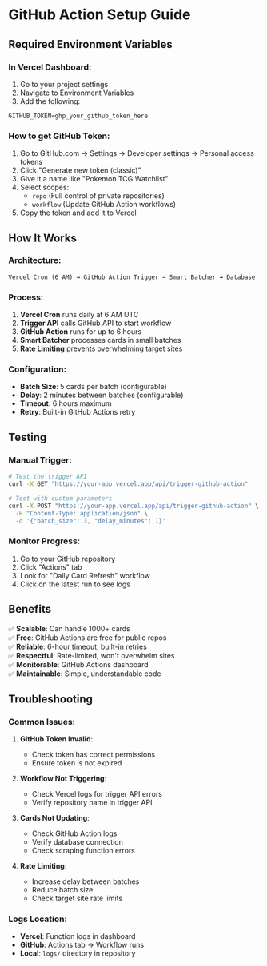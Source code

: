 # GitHub Action Setup Guide

## Required Environment Variables

### In Vercel Dashboard:
1. Go to your project settings
2. Navigate to Environment Variables
3. Add the following:

```
GITHUB_TOKEN=ghp_your_github_token_here
```

### How to get GitHub Token:
1. Go to GitHub.com → Settings → Developer settings → Personal access tokens
2. Click "Generate new token (classic)"
3. Give it a name like "Pokemon TCG Watchlist"
4. Select scopes:
   - `repo` (Full control of private repositories)
   - `workflow` (Update GitHub Action workflows)
5. Copy the token and add it to Vercel

## How It Works

### Architecture:
```
Vercel Cron (6 AM) → GitHub Action Trigger → Smart Batcher → Database
```

### Process:
1. **Vercel Cron** runs daily at 6 AM UTC
2. **Trigger API** calls GitHub API to start workflow
3. **GitHub Action** runs for up to 6 hours
4. **Smart Batcher** processes cards in small batches
5. **Rate Limiting** prevents overwhelming target sites

### Configuration:
- **Batch Size**: 5 cards per batch (configurable)
- **Delay**: 2 minutes between batches (configurable)
- **Timeout**: 6 hours maximum
- **Retry**: Built-in GitHub Actions retry

## Testing

### Manual Trigger:
```bash
# Test the trigger API
curl -X GET "https://your-app.vercel.app/api/trigger-github-action"

# Test with custom parameters
curl -X POST "https://your-app.vercel.app/api/trigger-github-action" \
  -H "Content-Type: application/json" \
  -d '{"batch_size": 3, "delay_minutes": 1}'
```

### Monitor Progress:
1. Go to your GitHub repository
2. Click "Actions" tab
3. Look for "Daily Card Refresh" workflow
4. Click on the latest run to see logs

## Benefits

✅ **Scalable**: Can handle 1000+ cards  
✅ **Free**: GitHub Actions are free for public repos  
✅ **Reliable**: 6-hour timeout, built-in retries  
✅ **Respectful**: Rate-limited, won't overwhelm sites  
✅ **Monitorable**: GitHub Actions dashboard  
✅ **Maintainable**: Simple, understandable code  

## Troubleshooting

### Common Issues:

1. **GitHub Token Invalid**:
   - Check token has correct permissions
   - Ensure token is not expired

2. **Workflow Not Triggering**:
   - Check Vercel logs for trigger API errors
   - Verify repository name in trigger API

3. **Cards Not Updating**:
   - Check GitHub Action logs
   - Verify database connection
   - Check scraping function errors

4. **Rate Limiting**:
   - Increase delay between batches
   - Reduce batch size
   - Check target site rate limits

### Logs Location:
- **Vercel**: Function logs in dashboard
- **GitHub**: Actions tab → Workflow runs
- **Local**: `logs/` directory in repository
